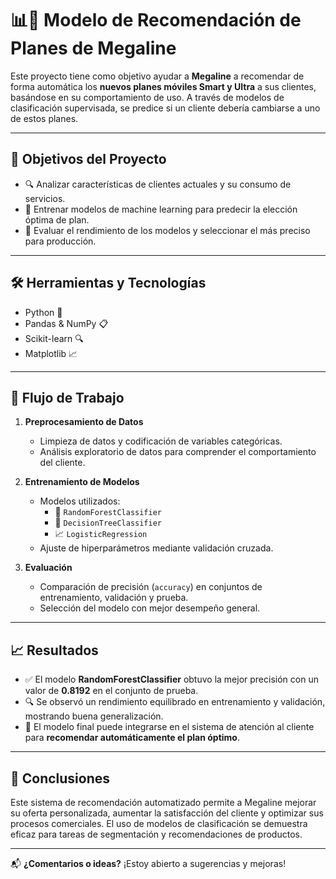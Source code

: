 # 📊🤖 Modelo de Recomendación de Planes de Megaline

Este proyecto tiene como objetivo ayudar a **Megaline** a recomendar de forma automática los **nuevos planes móviles Smart y Ultra** a sus clientes, basándose en su comportamiento de uso. A través de modelos de clasificación supervisada, se predice si un cliente debería cambiarse a uno de estos planes.

---

## 🎯 Objetivos del Proyecto

- 🔍 Analizar características de clientes actuales y su consumo de servicios.
- 🤖 Entrenar modelos de machine learning para predecir la elección óptima de plan.
- 🧪 Evaluar el rendimiento de los modelos y seleccionar el más preciso para producción.

---

## 🛠️ Herramientas y Tecnologías

- Python 🐍  
- Pandas & NumPy 📋  
- Scikit-learn 🔍  
- Matplotlib 📈  

---

## 📌 Flujo de Trabajo

1. **Preprocesamiento de Datos**
   - Limpieza de datos y codificación de variables categóricas.
   - Análisis exploratorio de datos para comprender el comportamiento del cliente.

2. **Entrenamiento de Modelos**
   - Modelos utilizados:
     - 🌲 `RandomForestClassifier`
     - 🌳 `DecisionTreeClassifier`
     - 📈 `LogisticRegression`
   - Ajuste de hiperparámetros mediante validación cruzada.

3. **Evaluación**
   - Comparación de precisión (`accuracy`) en conjuntos de entrenamiento, validación y prueba.
   - Selección del modelo con mejor desempeño general.

---

## 📈 Resultados

- ✅ El modelo **RandomForestClassifier** obtuvo la mejor precisión con un valor de **0.8192** en el conjunto de prueba.
- 🔍 Se observó un rendimiento equilibrado en entrenamiento y validación, mostrando buena generalización.
- 🎯 El modelo final puede integrarse en el sistema de atención al cliente para **recomendar automáticamente el plan óptimo**.

---

## 🧠 Conclusiones

Este sistema de recomendación automatizado permite a Megaline mejorar su oferta personalizada, aumentar la satisfacción del cliente y optimizar sus procesos comerciales. El uso de modelos de clasificación se demuestra eficaz para tareas de segmentación y recomendaciones de productos.

---

📬 **¿Comentarios o ideas?** ¡Estoy abierto a sugerencias y mejoras!

